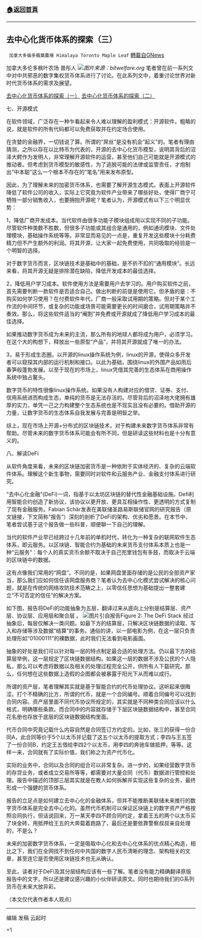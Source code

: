 ###  [:house:返回首頁](https://github.com/ourhimalayas/txt)
---

## 去中心化货币体系的探索（三）
` 加拿大多倫多楓葉農場 Himalaya Toronto Maple Leaf` [轉載自GNews](https://gnews.org/zh-hans/1131702/)

加拿大多伦多枫叶农场 普彤人
![]()![](https://gnews.org/wp-content/uploads/2021/04/bitwelfare.org-2.jpg)*图片来源：bitwelfare.org*
笔者曾在前一系列文中对中共邪恶的数字集权货币体系进行了讨论。在此系列文中，着重讨论世界对新时代货币体系的需求及展望。

[去中心化货币体系的探索（一）](https://gnews.org/zh-hans/909601/)
[去中心化货币体系的探索（二）](https://gnews.org/zh-hans/1113087/)

七、开源模式

在软件领域，广泛存在一种乍看起来令人难以理解的盈利模式：开源软件。粗略的说，就是软件的所有代码都可以免费获取并在约定场合使用。

在贪婪的金融界，一切钱说了算。所谓的“屌丝”是没有机会“起义”的。笔者有理由猜测，之所以存在以比特币为代表的，开源的去中心化货币模型，说明其背后的沼泽大鳄作为发明人，非常理解开源软件的运营，甚至他们自己可能就是开源模式的推动者。但考虑到货币模型的敏感性，为了逃脱可能的法律或监管责任，才炮制出“中本聪”这么一个根本不存在的“笔名”用来发布原型。

因此，为了理解未来的加密货币体系，也需要了解开源生态模式。表面上开源软件降低了软件公司的收入，实际上它究竟为软件产业带来了哪些好处，使得厂商宁可牺牲一部分销售收入，也要拥抱开源呢？笔者认为，开源模式有以下三个明显优势：

1，降低厂商开发成本。当代软件由很多功能子模块组成用以实现不同的子功能。尽管软件种类数不胜数，但很多子功能或其组合是通用的，例如通讯模块、文件处理模块，基础操作系统等等。非常显而易见的一点是，重复开发这些模块十分耗费精力但不产生额外的利润。将其开源，让大家一起免费使用，共同吸取的经验是一个明智的选择。

对于数字货币而言，区块链技术是基础中的基础，是不折不扣的“通用模块”。长远来看，将其开源无疑是排除潜在缺陷，降低开发成本的最佳选择。

2，降低用户学习成本。软件使用方法是需要用户去学习的。用户购买软件之前，首先需要判断一款软件是否适合自己。做出判断的前提是使用它。但矛盾的是：不购买如何学习使用？在付费软件年代，厂商一般采取试用期的策略。但对于某个工作流的中间环节，或复杂的功能或场景可能需要更长的时间磨合，试用期策略并不奏效。那么，将这些软件适当的“阉割”并免费或开源就成了降低用户学习成本的最佳选择。

如果推动数字货币成为未来的主流，那么所有的地球人都将成为用户，必须学习。在这个大的构想下，释放出一些原型“产品”，并将其开源就成了唯一的办法。

3，易于形成生态圈。以开源的linux操作系统为例，linux的开源，使得众多开发者可以窥探其内部的运行机制和接口。以此为基础，围绕linux的外围产品如雨后春笋般蓬勃发展。以至于现在的市场上，linux凭借其完善的生态体系在商用操作系统中独占鳌头。

数字货币的特性很像linux操作系统。如果没有人构建对应的借贷、证券、支付、信用系统进而构成生态，单纯的货币是无法存活的。尽管背后的沼泽地大佬拥有雄厚的实力，单凭一己之力构建整个生态系统也是不现实且没有必要的。借助开源的力量，让数字货币的生态体系自我发展与完善是明智之举。

综上，现在市场上开源+分布式的区块链技术，对于构建未来数字货币体系非常有帮助。尽管未来的数字货币体系可能会有所不同，但是研读这些材料也是十分有意义的。

八、解读DeFi

从软件角度来看，未来的区块链加密货币是一种依附于实体经济的、复杂的云端软件体系。理解这个新生事物，需要同时对软件和云服务产业、金融支付体系进行研究。

“去中心化金融”(DeFi)一词，指基于以太坊区块链的替代性金融基础设施。Defi利用智能合约创造了新协议，该协议以更开放、更具互相操作性、更透明的方式复制了现有金融服务。Fabian Schär发表在美联储圣路易斯联储官网的研究报告（原文链接，下文简称“报告”）深刻的剖析了DeFi的架构、优劣和愿景。在本节中，笔者尝试基于这个报告做一些科普，顺便聊一下自己的理解。

当代的软件产业早已经跨过十几年前的单机时代，转化为一种复杂的联网软件生态体系，即云服务。以区块链、智能合约为基础的未来货币支付体系本质上也是一种“云服务”：每个人的真实货币余额不取决于自己兜里钱包有多鼓，而取决于云端的区块链中的数据。

这有点像我们常用的“网盘”。不同的是，如果网盘里面存储的是公民的全部资产家当，那么我们应如何信任该网盘服务商？笔者认为去中心化模式尝试解决的核心问题，就是在传统的网络攻防技术范畴之上，以零信任思想为基础提出一整套建立“不可否定的信任”的解决方案。

如下图，报告将DeFi的功能抽象为五层，翻译过来从底向上分别是结算层、资产层、协议层、应用层和聚合层 。
![]()![](https://gnews.org/wp-content/uploads/2021/04/The-DeFi-Stack.jpg)图片引自报告Figure 2: The DeFi Stack
经过抽象后，每层仅解决一类问题。如最下方的结算层，只解决区块链数据的读取、写入和存储等涉及数据“结算”的事务。通俗的讲，以一部电影为例，在这一层只负责处理形如“01000111”的裸数据，此时我们无法看到电影画面。

抽象的好处是我们可以针对每一层的特点制定最合适的处理方法。仍以最下方的结算层举例，这一层规定了区块链数据结构。如果这一层的数据不涉及公民的个人隐私，那么可以考虑将数据以及相关的处理过程完全公开，供所有人下载研究。那么，任何想在这些数据上造假的企图都会被暴露于阳光下从而难以成行。

所谓的资产层，笔者理解其实就是基于智能合约的代币处理协议。这听起来很晦涩。打个不精确的比方，所谓的代币，就是一个合同编号。顺着合同编号可以找到合同内容。资产层里面不同代币协议所规定的，其实就是不同种类合同应该以什么格式，明确哪些条款。而合同中的内容就存储于下层区块链数据结构中，甚至合同花名册也存放于底层的区块链数据结构里面。

代币合同中究竟记载什么内容自然是合同签订方约定的。比如，张三的获得一份合同A，此合同等价于5个以太币并记载了这五个以太币的提取方式；李四与王五签了一份合同B，约定王五借给李四2个以太币，用李四的奔驰车做抵押，等等。这样一来，合同就有了实际价值，我们称之为资产代币化。

实际的业务中，合同以及合同的组合可以非常复杂。进一步的，如果经营数字货币的存贷业务，或者成立交易所等等，都需要对大量合同（代币）数据进行管控和处理。报告中描述的顶部三层其实就是在教人如何拆解并实现这些复杂的业务，最终形成一个强健的货币体系。

报告的立足点是如何建立去中心化的金融体系，但并不能推断美联储未来推行的数字货币体系是完全去中心化的。虽然代币机制可以保证区块链上的数字资产严格按照合同执行，但话说回来，万一某天李四不顾合同约定，拿着王五的两个以太币买了块金砖，用抵押给王五的大奔载着跑路了，最后还是要依靠警察叔叔亲自处理的，不是么？

未来的加密数字货币体系，一定是吸取中心化和去中心化体系的优点精心构造，相比之下，我们在全网找不到任何中共国的数字人民币清晰的理念、架构相关的文章，甚至连它是否使用区块链技术也无从确认。

至此，读者对于DeFi及其分层结构应该有一些了解。笔者没有能力精确翻译原版报告中的文字，所以还是建议感兴趣的小伙伴研读原文。同时也期待我们的G系列货币在未来大放异彩。

（本文仅代表作者本人观点）

* * *

编辑 发稿 云起时

+1
